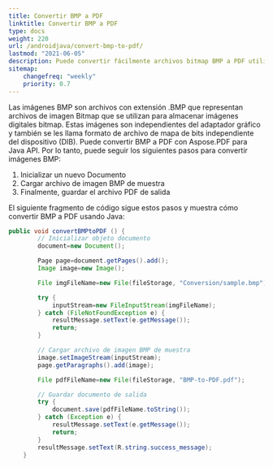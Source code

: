 ```yaml
---
title: Convertir BMP a PDF 
linktitle: Convertir BMP a PDF
type: docs
weight: 220
url: /androidjava/convert-bmp-to-pdf/
lastmod: "2021-06-05"
description: Puede convertir fácilmente archivos bitmap BMP a PDF utilizados para almacenar imágenes bitmap digitales por separado del dispositivo de visualización usando Aspose.PDF para Android a través de Java.
sitemap:
    changefreq: "weekly"
    priority: 0.7
---
```


Las imágenes BMP son archivos con extensión .BMP que representan archivos de imagen Bitmap que se utilizan para almacenar imágenes digitales bitmap. Estas imágenes son independientes del adaptador gráfico y también se les llama formato de archivo de mapa de bits independiente del dispositivo (DIB).
Puede convertir BMP a PDF con Aspose.PDF para Java API. Por lo tanto, puede seguir los siguientes pasos para convertir imágenes BMP:

1. Inicializar un nuevo Documento
1. Cargar archivo de imagen BMP de muestra
1. Finalmente, guardar el archivo PDF de salida

El siguiente fragmento de código sigue estos pasos y muestra cómo convertir BMP a PDF usando Java:

```java
public void convertBMPtoPDF () {
        // Inicializar objeto documento
        document=new Document();

        Page page=document.getPages().add();
        Image image=new Image();

        File imgFileName=new File(fileStorage, "Conversion/sample.bmp");

        try {
            inputStream=new FileInputStream(imgFileName);
        } catch (FileNotFoundException e) {
            resultMessage.setText(e.getMessage());
            return;
        }

        // Cargar archivo de imagen BMP de muestra
        image.setImageStream(inputStream);
        page.getParagraphs().add(image);

        File pdfFileName=new File(fileStorage, "BMP-to-PDF.pdf");

        // Guardar documento de salida
        try {
            document.save(pdfFileName.toString());
        } catch (Exception e) {
            resultMessage.setText(e.getMessage());
            return;
        }
        resultMessage.setText(R.string.success_message);
    }
```